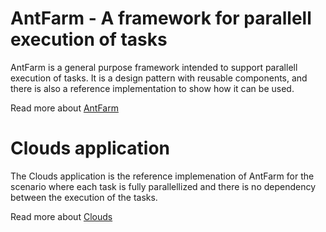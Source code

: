 # AntFarm - A framework for parallell execution of tasks
AntFarm is a general purpose framework intended to support parallell execution of tasks. 
It is a design pattern with reusable components, and there is also a reference implementation to show how it can be used.

Read more about [AntFarm](antfarm.md)

# Clouds application
The Clouds application is the reference implemenation of AntFarm for the scenario where each task is fully parallellized and there is no dependency between the execution of the tasks.

Read more about [Clouds](clouds.md)